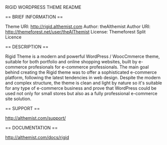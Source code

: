 RIGID WORDPRESS THEME README

== BRIEF INFORMATION ==

Theme URI: 	http://rigid.althemist.com
Author: 	theAlthemist
Author URI: http://themeforest.net/user/theAlThemist
License: 	Themeforest Split Licence


== DESCRIPTION ==

Rigid Theme is a modern and powerful WordPress / WoocCmmerce theme, suitable for both portfolio and online shopping websites, built by e-commerce profesionals for e-commerce professionals.
The main goal behind creating the Rigid theme was to offer a sophisticated e-commerce platform, following the latest tendencies in web design.
Despite the modern and complex structure, the theme is clean and light by nature so it's suitable for any type of e-commerce business and prove that
WordPress could be used not only for small stores but also as a fully professional e-commerce site solution.

== SUPPORT ==

http://althemist.com/support/

== DOCUMENTATION ==

http://althemist.com/docs/rigid